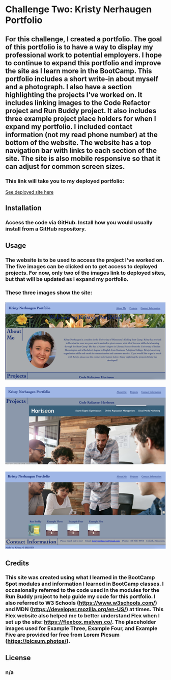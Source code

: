 # Challenge Two: Kristy Nerhaugen Portfolio

## For this challenge, I created a portfolio. The goal of this portfolio is to have a way to display my professional work to potential employers. I hope to continue to expand this portfolio and improve the site as I learn more in the BootCamp. This portfolio includes a short write-in about myself and a photograph. I also have a section highlighting the projects I've worked on. It includes linking images to the Code Refactor project and Run Buddy project. It also includes three example project place holders for when I expand my portfolio. I included contact information (not my read phone number) at the bottom of the website. The website has a top navigation bar with links to each section of the site. The site is also mobile responsive so that it can adjust for common screen sizes. 

### This link will take you to my deployed portfolio:

[See deployed site here](https://kristynerhaugen.github.io/KristyNerhaugen_Portfolio/)

## Installation
### Access the code via GitHub. Install how you would usually install from a GitHub repository. 

## Usage
### The website is to be used to access the project I've worked on. The five images can be clicked on to get access to deployed projects. For now, only two of the images link to deployed sites, but that will be updated as I expand my portfolio. 

### These three images show the site: 
#### ![Screen Shot One](assets/images/ScreenShot_1.png)
#### ![Screen Shot Two](assets/images/ScreenShot_2.png)
#### ![Screen Shot Three](assets/images/ScreenShot_3.png) 

## Credits
### This site was created using what I learned in the BootCamp Spot modules and information I learned in BootCamp classes. I occasionally referred to the code used in the modules for the Run Buddy project to help guide my code for this portfolio. I also referred to W3 Schools (https://www.w3schools.com/) and MDN (https://developer.mozilla.org/en-US/) at times. This Flex website also helped me to better understand Flex when I set up the site: https://flexbox.malven.co/. The placeholder images used for Example Three, Example Four, and Example Five are provided for free from Lorem Picsum (https://picsum.photos/). 

## License 
### n/a 